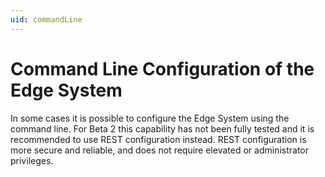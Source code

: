 ```yaml
---
uid: commandLine
---
```


# Command Line Configuration of the Edge System

In some cases it is possible to configure the Edge System using the command line. For Beta 2 this capability has not been fully tested and it is recommended to use REST configuration instead. REST configuration is more secure and reliable, and does not require elevated or administrator privileges.
